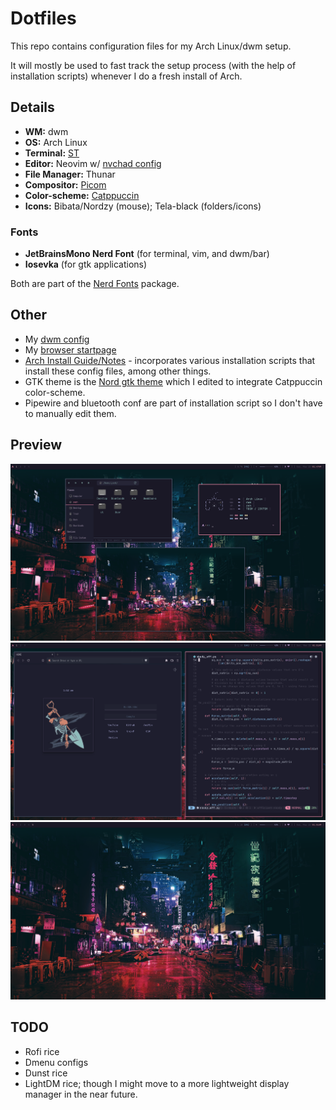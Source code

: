 # Dotfiles

This repo contains configuration files for my Arch Linux/dwm setup.

It will mostly be used to fast track the setup process (with the help of installation scripts) whenever I do a fresh install of Arch.

## Details
- **WM:** dwm
- **OS:** Arch Linux
- **Terminal:** [ST](https://st.suckless.org/)
- **Editor:** Neovim w/ [nvchad config](https://nvchad.github.io/)
- **File Manager:** Thunar
- **Compositor:** [Picom](https://github.com/jonaburg/picom)
- **Color-scheme:** [Catppuccin](https://github.com/catppuccin/catppuccin)
- **Icons:** Bibata/Nordzy (mouse); Tela-black (folders/icons)

### Fonts
- **JetBrainsMono Nerd Font** (for terminal, vim, and dwm/bar)
- **Iosevka** (for gtk applications)

Both are part of the [Nerd Fonts](https://www.nerdfonts.com/) package.

## Other
- My [dwm config](https://github.com/yuuushio/dwm)
- My [browser startpage](https://github.com/yuuushio/startpage.github.io)
- [Arch Install Guide/Notes]() - incorporates various installation scripts that install these config files, among other things.
- GTK theme is the [Nord gtk theme](https://github.com/EliverLara/Nordic) which I edited to integrate Catppuccin color-scheme.
- Pipewire and bluetooth conf are part of installation script so I don't have to manually edit them.

## Preview
<img src="https://raw.githubusercontent.com/yuuushio/dots/main/assets/a.png" width="700" />

<img src="https://raw.githubusercontent.com/yuuushio/dots/main/assets/b.png" width="700" />

<img src="https://raw.githubusercontent.com/yuuushio/dots/main/assets/c.png" width="700" />

## TODO
- Rofi rice
- Dmenu configs
- Dunst rice
- LightDM rice; though I might move to a more lightweight display manager in the near future.
